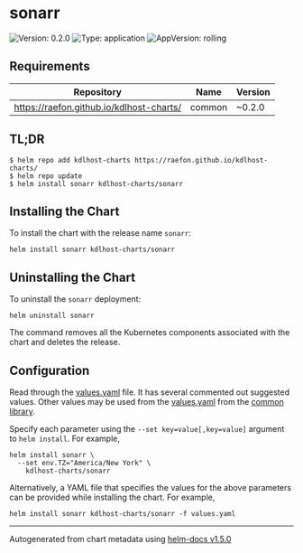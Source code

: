 # sonarr

![Version: 0.2.0](https://img.shields.io/badge/Version-0.2.0-informational?style=flat-square) ![Type: application](https://img.shields.io/badge/Type-application-informational?style=flat-square) ![AppVersion: rolling](https://img.shields.io/badge/AppVersion-rolling-informational?style=flat-square)

## Requirements

| Repository | Name | Version |
|------------|------|---------|
| https://raefon.github.io/kdlhost-charts/ | common | ~0.2.0 |

## TL;DR
```console
$ helm repo add kdlhost-charts https://raefon.github.io/kdlhost-charts/
$ helm repo update
$ helm install sonarr kdlhost-charts/sonarr
```

## Installing the Chart
To install the chart with the release name `sonarr`:
```console
helm install sonarr kdlhost-charts/sonarr
```

## Uninstalling the Chart
To uninstall the `sonarr` deployment:
```console
helm uninstall sonarr
```
The command removes all the Kubernetes components associated with the chart and deletes the release.

## Configuration

Read through the [values.yaml](./values.yaml) file. It has several commented out suggested values.
Other values may be used from the [values.yaml](../common/values.yaml) from the [common library](../common).

Specify each parameter using the `--set key=value[,key=value]` argument to `helm install`. For example,
```console
helm install sonarr \
  --set env.TZ="America/New York" \
    kdlhost-charts/sonarr
```

Alternatively, a YAML file that specifies the values for the above parameters can be provided while installing the chart.
For example,
```console
helm install sonarr kdlhost-charts/sonarr -f values.yaml
```

----------------------------------------------
Autogenerated from chart metadata using [helm-docs v1.5.0](https://github.com/norwoodj/helm-docs/releases/v1.5.0)
